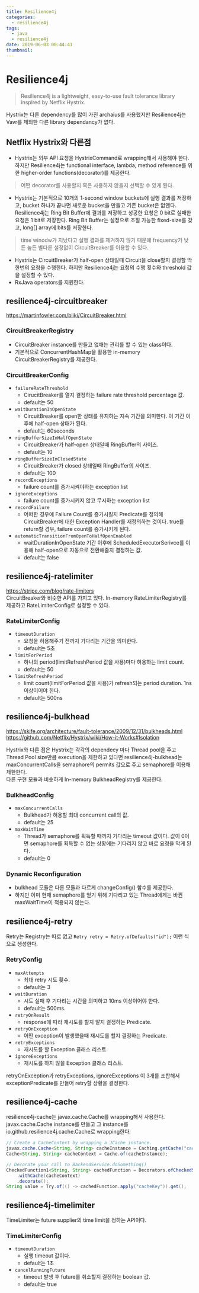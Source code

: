 ```yaml
---
title: Resilience4j
categories:
  - resilience4j
tags:
  - java
  - resilience4j
date: 2019-06-03 00:44:41
thumbnail:
---
```


# Resilience4j

> Resilience4j is a lightweight, easy-to-use fault tolerance library inspired by Netflix Hystrix. 
 
Hystrix는 다른 dependency를 많이 가진 archaius를 사용했지만 Resilience4j는 Vavr를 제외한 다른 library dependancy가 없다.

## Netflix Hystrix와 다른점
* Hystrix는 외부 API 요청을 HystrixCommand로 wrapping해서 사용해야 한다. 하지만 Resilience4j는 functional interface, lambda, method reference를 위한 higher-order functions(decorator)를 제공한다.   
> 어떤 decorator를 사용할지 혹은 사용하지 않을지 선택할 수 있게 된다.

* Hystrix는 기본적으로 10개의 1-second window buckets에 실행 결과를 저장하고, bucket 하나가 끝나면 새로운 bucket을 만들고 기존 bucket은 없앤다.  Resilience4j는 Ring Bit Buffer에 결과를 저장하고 성공한 요청은 0 bit로 실패한 요청은 1 bit로 저장한다. Ring Bit Buffer는 설정으로 조절 가능한 fixed-size를 갖고, long[] array에 bits를 저장한다.  
> time winodw가 지났다고 실행 결과를 제거하지 않기 때문에 frequency가 낮든 높든 별다른 설정없이 CircuitBreaker를 이용할 수 있다.

* Hystrix는 CircuitBreaker가 half-open 상태일때 Circuit을 close할지 결정할 딱 한번의 요청을 수행한다. 하지만 Resilience4j는 요청의 수행 횟수와 threshold 값을 설정할 수 있다.
* RxJava operators를 지원한다.

## resilience4j-circuitbreaker
https://martinfowler.com/bliki/CircuitBreaker.html
### CircuitBreakerRegistry
* CircuitBreaker instance를 만들고 없애는 관리를 할 수 있는 class이다.
* 기본적으로 ConcurrentHashMap을 활용한 in-memory CircuitBreakerRegistry를 제공한다.

### CircuitBreakerConfig
* `failureRateThreshold`
  * CirucitBreaker를 열지 결정하는 failure rate threshold percentage 값. 
  * default는 50
* `waitDurationInOpenState` 
  * CircuitBreaker를 open한 상태를 유지하는 지속 기간을 의미한다. 이 기간 이후에 half-open 상태가 된다. 
  * default는 60seconds
* `ringBufferSizeInHalfOpenState` 
  * CircuitBreaker가 half-open 상태일때 RingBuffer의 사이즈. 
  * default는 10
* `ringBufferSizeInClosedState`
  * CircuitBreaker가 closed 상태일때 RingBuffer의 사이즈.
  * default는 100
* `recordExceptions`
  * failure count를 증가시켜야하는 exception list
* `ignoreExceptions`
  * failure count를 증가시키지 않고 무시하는 exception list
* `recordFailure`
  * 어떠한 경우에 Failure Count를 증가시킬지 Predicate를 정의해 CircuitBreaker에 대한 Exception Handler를 재정의하는 것이다. true를 return할 경우, failure count를 증가시키게 된다.
* `automaticTransitionFromOpenToHalfOpenEnabled`
  * waitDurationInOpenState 기간 이후에 ScheduledExecutorSerivce를 이용해 half-open으로 자동으로 전환해줄지 결정하는 값. 
  * default는 false

## resilience4j-ratelimiter
https://stripe.com/blog/rate-limiters  
CircuitBreaker와 비슷한 API를 가지고 있다. In-memory RateLimiterRegistry를 제공하고 RateLimiterConfig로 설정할 수 있다.
### RateLimiterConfig
* `timeoutDuration` 
  * 요청을 허용해주기 전까지 기다리는 기간을 의미한다. 
  * default는 5초
* `limitForPeriod`
  * 하나의 period(limitRefreshPeriod 값을 사용)마다 허용하는 limit count. 
  * default는 50
* `limitRefreshPeriod` 
  * limit count(limitForPeriod 값을 사용)가 refresh되는 period duration. 1ns 이상이어야 한다.
  * default는 500ns

## resilience4j-bulkhead
https://skife.org/architecture/fault-tolerance/2009/12/31/bulkheads.html
https://github.com/Netflix/Hystrix/wiki/How-it-Works#Isolation

Hystrix와 다른 점은 Hystrix는 각각의 dependecy 마다 Thread pool을 주고 Thread Pool size만큼 execution을 제한하고 있다면 resilience4j-bulkhead는 maxConcurrentCalls을 semaphore의 permits 값으로 주고 semaphore를 이용해 제한한다.  
다른 구현 모듈과 비슷하게 In-memory BulkheadRegistry를 제공한다.
### BulkheadConfig
* `maxConcurrentCalls` 
  * Bulkhead가 허용할 최대 concurrent call의 값.
  * default는 25
* `maxWaitTime` 
  * Thread가 semaphore를 획득할 때까지 기다리는 timeout 값이다. 값이 0이면 semaphore를 획득할 수 없는 상황에는 기다리지 않고 바로 요청을 막게 된다. 
  * default는 0

### Dynamic Reconfiguration
* bulkhead 모듈은 다른 모듈과 다르게 changeConfig() 함수를 제공한다.
* 하지만 이미 현재 semaphore를 얻기 위해 기다리고 있는 Thread에게는 바뀐 maxWaitTime이 적용되지 않는다.

## resilience4j-retry
Retry는 Registry는 따로 없고 `Retry retry = Retry.ofDefaults("id");` 이런 식으로 생성한다.
### RetryConfig
* `maxAttempts`
  * 최대 retry 시도 횟수. 
  * default는 3
* `waitDuration` 
  * 시도 실패 후 기다리는 시간을 의미하고 10ms 이상이어야 한다. 
  * default는 500ms.
* `retryOnResult` 
  * response에 따라 재시도를 할지 말지 결정하는 Predicate.
* `retryOnException` 
  * 어떤 exception이 발생했을때 재시도를 할지 결정하는 Predicate.
* `retryExceptions` 
  * 재시도를 할 Exception 클래스 리스트.
* `ignoreExceptions` 
  * 재시도를 하지 않을 Exception 클래스 리스트.  

retryOnException과 retryExceptions, ignoreExceptions 이 3개를 조합해서 exceptionPredicate를 만들어 retry할 상황을 결정한다.

## resilience4j-cache
resilience4j-cache는 javax.cache.Cache를 wrapping해서 사용한다. javax.cache.Cache instance를 만들고 그 instance를 io.github.resilience4j.cache.Cache로 wrapping한다.
```java
// Create a CacheContext by wrapping a JCache instance.
javax.cache.Cache<String, String> cacheInstance = Caching.getCache("cacheName", String.class, String.class);
Cache<String, String> cacheContext = Cache.of(cacheInstance);

// Decorate your call to BackendService.doSomething()
CheckedFunction1<String, String> cachedFunction = Decorators.ofCheckedSupplier(() -> backendService.doSomething())
    .withCache(cacheContext)
    .decorate();
String value = Try.of(() -> cachedFunction.apply("cacheKey")).get();
```

## resilience4j-timelimiter
TimeLimiter는 future supplier의 time limit을 정하는 API이다.
### TimeLimiterConfig
* `timeoutDuration` 
  * 실행 timeout 값이다. 
  * default는 1초
* `cancelRunningFuture` 
  * timeout 발생 후 future를 취소할지 결정하는 boolean 값. 
  * default는 true
